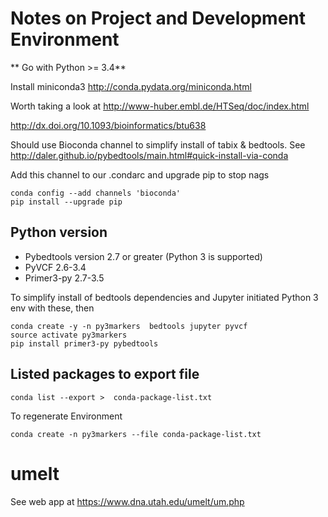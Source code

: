 # Notes on Project and Development Environment

** Go with Python >= 3.4**

 Install miniconda3 http://conda.pydata.org/miniconda.html

Worth taking a look at http://www-huber.embl.de/HTSeq/doc/index.html

http://dx.doi.org/10.1093/bioinformatics/btu638

Should use Bioconda channel to simplify install of tabix & bedtools.
See http://daler.github.io/pybedtools/main.html#quick-install-via-conda

Add this channel to our .condarc and upgrade pip to stop nags

```
conda config --add channels 'bioconda'
pip install --upgrade pip
```

Python version
-------------

- Pybedtools  version 2.7 or greater (Python 3 is supported)
- PyVCF  2.6-3.4
- Primer3-py 2.7-3.5


To simplify install of bedtools dependencies and Jupyter
initiated Python 3 env with these, then

```
conda create -y -n py3markers  bedtools jupyter pyvcf
source activate py3markers
pip install primer3-py pybedtools

```
Listed packages to export file
---------

```
conda list --export >  conda-package-list.txt
```

To regenerate Environment

```
conda create -n py3markers --file conda-package-list.txt
```

umelt
=====

See web app at https://www.dna.utah.edu/umelt/um.php
